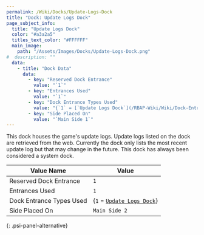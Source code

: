 ```yaml
---
permalink: /Wiki/Docks/Update-Logs-Dock
title: "Dock: Update Logs Dock"
page_subject_info:
  title: "Update Logs Dock"
  color: "#a3a2a5"
  titles_text_color: "#FFFFFF"
  main_image:
    path: "/Assets/Images/Docks/Update-Logs-Dock.png"
#  description: ""
  data:
    - title: "Dock Data"
      data:
        - key: "Reserved Dock Entrance"
          value: "`1`"
        - key: "Entrances Used"
          value: "`1`"
        - key: "Dock Entrance Types Used"
          value: "{`1` = [`Update Logs Dock`](/RBAP-Wiki/Wiki/Dock-Entrance-Types/Update-Logs-Dock)}"
        - key: "Side Placed On"
          value: "`Main Side 1`"
---
```


This dock houses the game's update logs. Update logs listed on the dock are retrieved from the web. Currently the dock only lists the most recent update log but that may change in the future. This dock has always been considered a system dock.

| Value Name               | Value |
|-|-|
| Reserved Dock Entrance   | `1` |
| Entrances Used           | `1` |
| Dock Entrance Types Used | {`1` = [`Update Logs Dock`](/RBAP-Wiki/Wiki/Dock-Entrance-Types/Update-Logs-Dock)} |
| Side Placed On           | `Main Side 2` |
{: .psi-panel-alternative}

<img class="dock-image" src="/RBAP-Wiki/Assets/Images/Docks/Update-Logs-Dock.png" alt="">